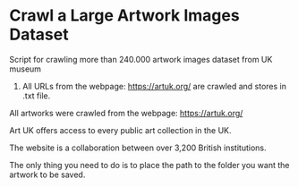 # Crawl a Large Artwork Images Dataset 
Script for crawling more than 240.000 artwork images dataset from UK museum

1. All URLs from the webpage: https://artuk.org/ are crawled and stores in .txt file.
 

All artworks were crawled from the webpage: https://artuk.org/

Art UK offers access to every public art collection in the UK.
 
The website is a collaboration between over 3,200 British institutions.

The only thing you need to do is to place the path to the folder you want the artwork to be saved.
 
